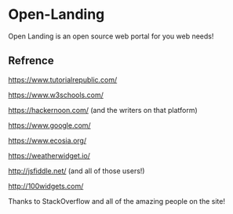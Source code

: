 # Open-Landing
Open Landing is an open source web portal for you web needs!

## Refrence
https://www.tutorialrepublic.com/

https://www.w3schools.com/

https://hackernoon.com/ (and the writers on that platform)

https://www.google.com/

https://www.ecosia.org/

https://weatherwidget.io/

http://jsfiddle.net/ (and all of those users!)

http://100widgets.com/

Thanks to StackOverflow and all of the amazing people on the site!
